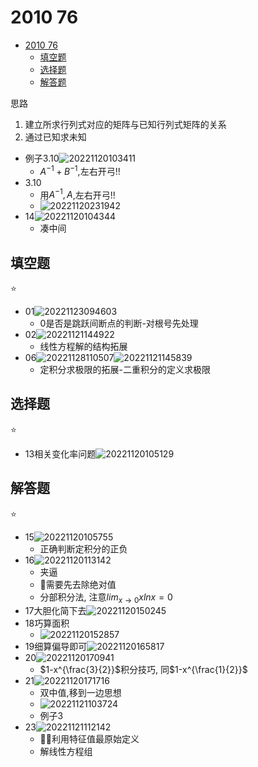 # 2010 76

- [2010 76](#2010-76)
  - [填空题](#填空题)
  - [选择题](#选择题)
  - [解答题](#解答题)

思路

1. 建立所求行列式对应的矩阵与已知行列式矩阵的关系
2. 通过已知求未知

- 例子3.10![20221120103411](https://raw.githubusercontent.com/Logible/Image/main/note_image/20221120103411.png)
  - $A^{-1}+B^{-1}$,左右开弓!!
- 3.10
  - 用$A^{-1},A$,左右开弓!!
  - ![20221120231942](https://raw.githubusercontent.com/Logible/Image/main/note_image/20221120231942.png)
- 14![20221120104344](https://raw.githubusercontent.com/Logible/Image/main/note_image/20221120104344.png)
  - 凑中间

## 填空题

⭐

- 01![20221123094603](https://raw.githubusercontent.com/Logible/Image/main/note_image/20221123094603.png)
  - 0是否是跳跃间断点的判断-对根号先处理
- 02![20221121144922](https://raw.githubusercontent.com/Logible/Image/main/note_image/20221121144922.png)
  - 线性方程解的结构拓展
- 06![20221128110507](https://raw.githubusercontent.com/Logible/Image/main/note_image/20221128110507.png)![20221121145839](https://raw.githubusercontent.com/Logible/Image/main/note_image/20221121145839.png)
  - 定积分求极限的拓展-二重积分的定义求极限

## 选择题

⭐

- 13相关变化率问题![20221120105129](https://raw.githubusercontent.com/Logible/Image/main/note_image/20221120105129.png)

## 解答题

⭐

- 15![20221120105755](https://raw.githubusercontent.com/Logible/Image/main/note_image/20221120105755.png)
  - 正确判断定积分的正负
- 16![20221120113142](https://raw.githubusercontent.com/Logible/Image/main/note_image/20221120113142.png)
  - 夹逼
  - 💚需要先去除绝对值
  - 分部积分法, 注意$lim_{x\to 0}xlnx = 0$
- 17大胆化简下去![20221120150245](https://raw.githubusercontent.com/Logible/Image/main/note_image/20221120150245.png)
- 18巧算面积
  - ![20221120152857](https://raw.githubusercontent.com/Logible/Image/main/note_image/20221120152857.png)
- 19细算偏导即可![20221120165817](https://raw.githubusercontent.com/Logible/Image/main/note_image/20221120165817.png)
- 20![20221120170941](https://raw.githubusercontent.com/Logible/Image/main/note_image/20221120170941.png)
  - $1-x^{\frac{3}{2}}$积分技巧, 同$1-x^{\frac{1}{2}}$
- 21![20221120171716](https://raw.githubusercontent.com/Logible/Image/main/note_image/20221120171716.png)
  - 双中值,移到一边思想
  - ![20221121103724](https://raw.githubusercontent.com/Logible/Image/main/note_image/20221121103724.png)
  - 例子3
- 23![20221121112142](https://raw.githubusercontent.com/Logible/Image/main/note_image/20221121112142.png)
  - 💚💚利用特征值最原始定义
  - 解线性方程组
